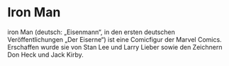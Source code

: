 # Iron Man

iron Man (deutsch: „Eisenmann“, in den ersten deutschen Veröffentlichungen „Der Eiserne“) ist eine Comicfigur der Marvel Comics. Erschaffen wurde sie von Stan Lee und Larry Lieber sowie den Zeichnern Don Heck und Jack Kirby. 